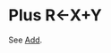 <div style="display: none;">
  +
</div>

<h1 class="heading"><span class="name">Plus</span> <span class="command">R←X+Y</span></h1>

See [Add](add.md).



